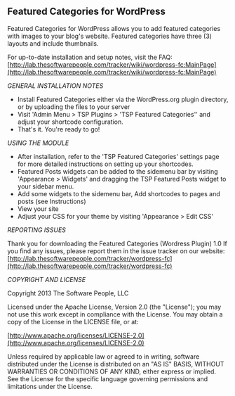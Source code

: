 Featured Categories for WordPress
-------
Featured Categories for WordPress allows you to add featured categories with images to your blog's website. Featured categories have three (3) layouts and include thumbnails.

For up-to-date installation and setup notes, visit the FAQ:
[http://lab.thesoftwarepeople.com/tracker/wiki/wordpress-fc:MainPage](http://lab.thesoftwarepeople.com/tracker/wiki/wordpress-fc:MainPage)

*GENERAL INSTALLATION NOTES*

- Install Featured Categories either via the WordPress.org plugin directory, or by uploading the files to your server
- Visit 'Admin Menu > TSP Plugins > 'TSP Featured Categories'' and adjust your shortcode configuration.
- That's it. You're ready to go!

*USING THE MODULE*

- After installation, refer to the 'TSP Featured Categories' settings page for more detailed instructions on setting up your shortcodes.
- Featured Posts widgets can be added to the sidemenu bar by visiting 'Appearance > Widgets' and dragging the TSP Featured Posts widget to your sidebar menu.
- Add some widgets to the sidemenu bar, Add shortcodes to pages and posts (see Instructions)
- View your site
- Adjust your CSS for your theme by visiting 'Appearance > Edit CSS'

*REPORTING ISSUES*

Thank you for downloading the Featured Categories (Wordress Plugin) 1.0
If you find any issues, please report them in the issue tracker on our website:
[http://lab.thesoftwarepeople.com/tracker/wordpress-fc](http://lab.thesoftwarepeople.com/tracker/wordpress-fc)

*COPYRIGHT AND LICENSE*

Copyright 2013 The Software People, LLC

Licensed under the Apache License, Version 2.0 (the "License");
you may not use this work except in compliance with the License.
You may obtain a copy of the License in the LICENSE file, or at:

  [http://www.apache.org/licenses/LICENSE-2.0](http://www.apache.org/licenses/LICENSE-2.0)

Unless required by applicable law or agreed to in writing, software
distributed under the License is distributed on an "AS IS" BASIS,
WITHOUT WARRANTIES OR CONDITIONS OF ANY KIND, either express or implied.
See the License for the specific language governing permissions and
limitations under the License.
